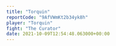 ```yaml
---
title: "Torquin"
reportCode: "9AfVWmKt2b34yk8h"
player: "Torquin"
fight: "The Curator"
date: 2021-10-09T12:54:48.063000+00:00
---
```

